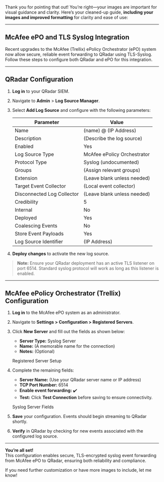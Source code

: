Thank you for pointing that out! You’re right—your images are important for visual guidance and clarity. Here’s your cleaned-up guide, **including your images and improved formatting** for clarity and ease of use:

---

## McAfee ePO and TLS Syslog Integration

Recent upgrades to the McAfee (Trellix) ePolicy Orchestrator (ePO) system now allow secure, reliable event forwarding to QRadar using TLS-Syslog. Follow these steps to configure both QRadar and ePO for this integration.

---

## QRadar Configuration

1. **Log in** to your QRadar SIEM.
2. Navigate to **Admin** > **Log Source Manager**.
3. Select **Add Log Source** and configure with the following parameters:

   | Parameter                  | Value                                  |
   |----------------------------|----------------------------------------|
   | Name                       | (name) @ (IP Address)                  |
   | Description                | (Describe the log source)              |
   | Enabled                    | Yes                                    |
   | Log Source Type            | McAfee ePolicy Orchestrator            |
   | Protocol Type              | Syslog (undocumented)                  |
   | Groups                     | (Assign relevant groups)               |
   | Extension                  | (Leave blank unless needed)            |
   | Target Event Collector     | (Local event collector)                |
   | Disconnected Log Collector | (Leave blank unless needed)            |
   | Credibility                | 5                                      |
   | Internal                   | No                                     |
   | Deployed                   | Yes                                    |
   | Coalescing Events          | No                                     |
   | Store Event Payloads       | Yes                                    |
   | Log Source Identifier      | (IP Address)                           |

4. **Deploy changes** to activate the new log source.

> **Note:** Ensure your QRadar deployment has an active TLS listener on port 6514. Standard syslog protocol will work as long as this listener is enabled.

---

## McAfee ePolicy Orchestrator (Trellix) Configuration

1. **Log in** to the McAfee ePO system as an administrator.
2. Navigate to **Settings > Configuration > Registered Servers**.
3. Click **New Server** and fill out the fields as shown below:
   - **Server Type:** Syslog Server
   - **Name:** (A memorable name for the connection)
   - **Notes:** (Optional)

   Registered Server Setup

4. Complete the remaining fields:
   - **Server Name:** (Use your QRadar server name or IP address)
   - **TCP Port Number:** 6514
   - **Enable event forwarding:** ✔️
   - **Test:** Click **Test Connection** before saving to ensure connectivity.

   Syslog Server Fields

5. **Save** your configuration. Events should begin streaming to QRadar shortly.
6. **Verify** in QRadar by checking for new events associated with the configured log source.

---

**You’re all set!**  
This configuration enables secure, TLS-encrypted syslog event forwarding from McAfee ePO to QRadar, ensuring both reliability and compliance.

If you need further customization or have more images to include, let me know!
